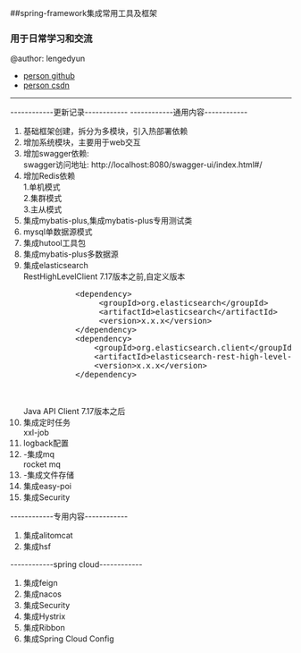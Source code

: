 ##spring-framework集成常用工具及框架

### 用于日常学习和交流
@author: lengedyun
* [person github](https://github.com/ObstinateCloud)
* [person csdn](https://blog.csdn.net/qq_32429805)
<hr>
------------更新记录------------
------------通用内容------------
<ol>
<li>基础框架创建，拆分为多模块，引入热部署依赖</li>
<li>增加系统模块，主要用于web交互</li>
<li>增加swagger依赖:<br>
 swagger访问地址: http://localhost:8080/swagger-ui/index.html#/
</li>
<li>增加Redis依赖<br>
  1.单机模式<br>
  2.集群模式<br>
  3.主从模式<br>
</li>
<li>
  集成mybatis-plus,集成mybatis-plus专用测试类<br>
</li>
<li>
  mysql单数据源模式<br>
</li>
<li>
  集成hutool工具包
</li>
<li>
  集成mybatis-plus多数据源
</li>
<li>
  集成elasticsearch
   <br>RestHighLevelClient 7.17版本之前,自定义版本
   <pre>
           &lt;dependency>
                &lt;groupId>org.elasticsearch&lt;/groupId>
                &lt;artifactId>elasticsearch&lt;/artifactId>
                &lt;version>x.x.x&lt;/version>
           &lt;/dependency>
           &lt;dependency>
               &lt;groupId>org.elasticsearch.client&lt;/groupId>
               &lt;artifactId>elasticsearch-rest-high-level-client&lt;/artifactId>
               &lt;version>x.x.x&lt;/version>
           &lt;/dependency>
           </pre>
   <br>Java API Client 7.17版本之后
</li>
<li>
  集成定时任务
  <br>xxl-job
</li>
<li>
  logback配置
</li>
<li>
  -集成mq
  <br>rocket mq
</li>
<li>
  -集成文件存储
</li>
<li>集成easy-poi</li>
<li>
 集成Security
</li>
</ol>
------------专用内容------------
<ol>
<li>
 集成alitomcat
</li>
<li>
 集成hsf
</li>
</ol>
------------spring cloud------------
<ol>
<li>
 集成feign
</li>
<li>
 集成nacos
</li>
<li>
 集成Security
</li>
<li>
 集成Hystrix
</li>
<li>
 集成Ribbon
</li>
<li>
 集成Spring Cloud Config
</li>
</ol>
